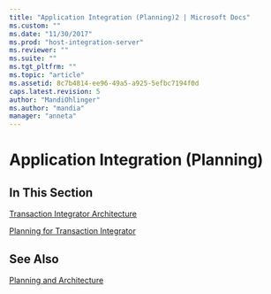 ```yaml
---
title: "Application Integration (Planning)2 | Microsoft Docs"
ms.custom: ""
ms.date: "11/30/2017"
ms.prod: "host-integration-server"
ms.reviewer: ""
ms.suite: ""
ms.tgt_pltfrm: ""
ms.topic: "article"
ms.assetid: 8c7b4814-ee96-49a5-a925-5efbc7194f0d
caps.latest.revision: 5
author: "MandiOhlinger"
ms.author: "mandia"
manager: "anneta"
---
```

# Application Integration (Planning)
## In This Section  
 [Transaction Integrator Architecture](../core/transaction-integrator-architecture1.md)  
  
 [Planning for Transaction Integrator](../core/planning-for-transaction-integrator2.md)  
  
## See Also  
 [Planning and Architecture](../core/planning-and-architecture1.md)